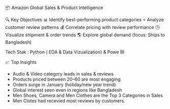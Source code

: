 📦 Amazon Global Sales & Product Intelligence

🔍 Key Objectives
📊 Identify best-performing product categories
⭐ Analyze customer review patterns
💰 Correlate pricing with review performance
🕒 Visualize shipment & order trends
🌎 Explore global demand (focus: Ships to Bangladesh)

Tech Stak : Python ( EDA & Data Vizualization) & Powe BI 

📈 Top Insights
* Audio & Video category leads in sales & reviews
*  Products priced between $20–$60 are most engaging
*  Orders surge in January (holiday/new year trend)
*  Global interest seen even in regions like Bangladesh
* Men Shoes, Camera and Men Clothes are the Top 3 Categories in Sales 
* Men Clotes had recevied most reviews by customers. 

